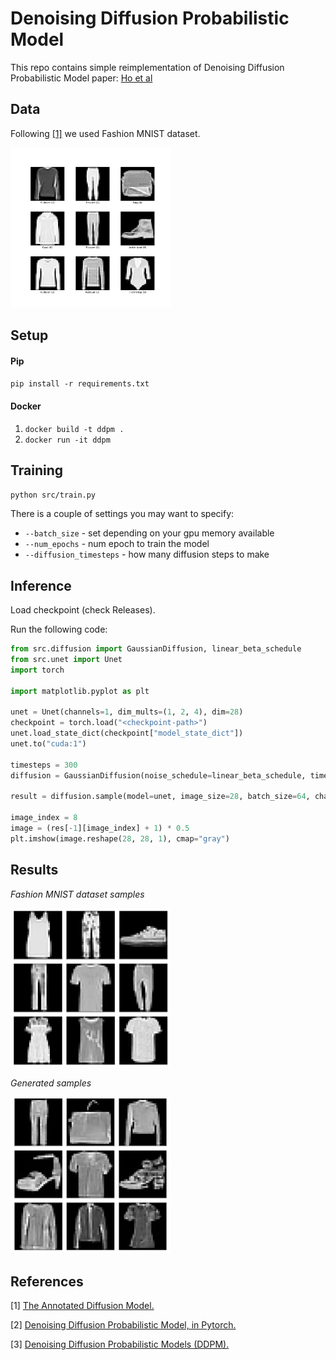 # Denoising Diffusion Probabilistic Model
This repo contains simple reimplementation of Denoising Diffusion Probabilistic Model paper: [Ho et al](https://arxiv.org/abs/2006.11239)

## Data
Following [[1]](#1) we used Fashion MNIST dataset.

<img src="./assets/fashion_mnist-3.0.1.png" width="256"/>

## Setup
#### Pip
`pip install -r requirements.txt`
#### Docker
1. `docker build -t ddpm .`
2. `docker run -it ddpm`

## Training
`python src/train.py`

There is a couple of settings you may want to specify:
- `--batch_size` - set depending on your gpu memory available
- `--num_epochs` - num epoch to train the model
- `--diffusion_timesteps` - how many diffusion steps to make

## Inference
Load checkpoint (check Releases).

Run the following code:
```python
from src.diffusion import GaussianDiffusion, linear_beta_schedule
from src.unet import Unet
import torch

import matplotlib.pyplot as plt

unet = Unet(channels=1, dim_mults=(1, 2, 4), dim=28)
checkpoint = torch.load("<checkpoint-path>")
unet.load_state_dict(checkpoint["model_state_dict"])
unet.to("cuda:1")

timesteps = 300
diffusion = GaussianDiffusion(noise_schedule=linear_beta_schedule, timesteps=timesteps)

result = diffusion.sample(model=unet, image_size=28, batch_size=64, channels=1)

image_index = 8
image = (res[-1][image_index] + 1) * 0.5
plt.imshow(image.reshape(28, 28, 1), cmap="gray")
```

## Results

<p><em>Fashion MNIST dataset samples</em></p>
<p>
    <img src="./assets/gt_images.png" width="256">
</p>
<p><em>Generated samples</em></p>
<p>
<img src="./assets/generated_images.png" width="256"/>
</p>

## References
<a id="1">[1]</a>
[The Annotated Diffusion Model.](https://huggingface.co/blog/annotated-diffusion)

<a id="2">[2]</a>
[Denoising Diffusion Probabilistic Model, in Pytorch.](https://github.com/lucidrains/denoising-diffusion-pytorch/tree/main)

<a id="3">[3]</a>
[Denoising Diffusion Probabilistic Models (DDPM).](https://nn.labml.ai/diffusion/ddpm/index.html)
